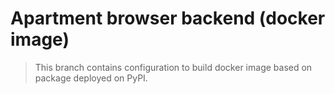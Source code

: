 # Apartment browser backend (docker image)

> This branch contains configuration to build docker image based on package deployed on PyPI.
